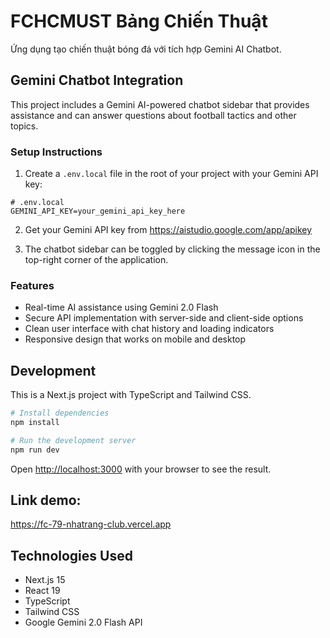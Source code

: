 # FCHCMUST Bảng Chiến Thuật

Ứng dụng tạo chiến thuật bóng đá với tích hợp Gemini AI Chatbot.

## Gemini Chatbot Integration

This project includes a Gemini AI-powered chatbot sidebar that provides assistance and can answer questions about football tactics and other topics.

### Setup Instructions

1. Create a `.env.local` file in the root of your project with your Gemini API key:

```
# .env.local
GEMINI_API_KEY=your_gemini_api_key_here
```

2. Get your Gemini API key from https://aistudio.google.com/app/apikey

3. The chatbot sidebar can be toggled by clicking the message icon in the top-right corner of the application.

### Features

- Real-time AI assistance using Gemini 2.0 Flash
- Secure API implementation with server-side and client-side options
- Clean user interface with chat history and loading indicators
- Responsive design that works on mobile and desktop

## Development

This is a Next.js project with TypeScript and Tailwind CSS.

```bash
# Install dependencies
npm install

# Run the development server
npm run dev
```

Open [http://localhost:3000](http://localhost:3000) with your browser to see the result.

## Link demo:
https://fc-79-nhatrang-club.vercel.app
   

## Technologies Used

- Next.js 15
- React 19
- TypeScript
- Tailwind CSS
- Google Gemini 2.0 Flash API 
